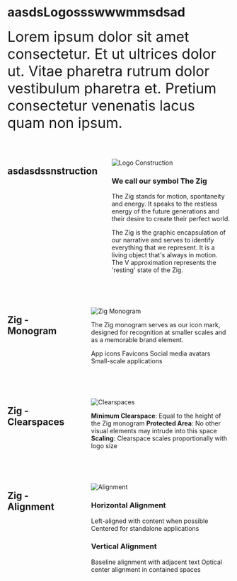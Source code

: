 <div style="display: flex; gap: 2rem;">
<div style="flex: 1; max-width: 800px;">
<h1>
<strong>aasdsLogossswwwmmsdsad</strong>
</h1>
<p>
<span style="font-size: 32px">Lorem ipsum dolor sit amet consectetur. Et ut ultrices dolor ut. Vitae pharetra rutrum dolor vestibulum pharetra et. Pretium consectetur venenatis lacus quam non ipsum.</span>
</p>
<div style="display: flex; gap: 2rem; margin: 3rem 0;">
<div style="flex: 1;">
<h2>
<strong>asdasdssnstruction</strong>
</h2>
</div>
<div style="flex: 2;">
<p>
<img src="/images/logo-construction.png" alt="Logo Construction">
</p>
<h3>
<strong>We call our symbol The Zig</strong>
</h3>
<p>
The Zig stands for motion, spontaneity and energy. It speaks to the restless energy of the future generations and their desire to create their perfect world.
</p>
<p>
The Zig is the graphic encapsulation of our narrative and serves to identify everything that we represent. It is a living object that's always in motion. The V approximation represents the 'resting' state of the Zig.
</p>
</div>
</div>
<div style="display: flex; gap: 2rem; margin: 3rem 0;">
<div style="flex: 1;">
<h2>
<strong>Zig - Monogram</strong>
</h2>
</div>
<div style="flex: 2;">
<p>
<img src="/images/zig-monogram.png" alt="Zig Monogram">
</p>
<p>
The Zig monogram serves as our icon mark, designed for recognition at smaller scales and as a memorable brand element.
</p>
<p>
App icons Favicons Social media avatars Small-scale applications
</p>
</div>
</div>
<div style="display: flex; gap: 2rem; margin: 3rem 0;">
<div style="flex: 1;">
<h2>
<strong>Zig - Clearspaces</strong>
</h2>
</div>
<div style="flex: 2;">
<p>
<img src="/images/zig-clearspaces.png" alt="Clearspaces">
</p>
<p>
<strong>Minimum Clearspace</strong>: Equal to the height of the Zig monogram <strong>Protected Area</strong>: No other visual elements may intrude into this space <strong>Scaling</strong>: Clearspace scales proportionally with logo size
</p>
</div>
</div>
<div style="display: flex; gap: 2rem; margin: 3rem 0;">
<div style="flex: 1;">
<h2>
<strong>Zig - Alignment</strong>
</h2>
</div>
<div style="flex: 2;">
<p>
<img src="/images/zig-alignment.png" alt="Alignment">
</p>
<h3>
<strong>Horizontal Alignment</strong>
</h3>
<p>
Left-aligned with content when possible Centered for standalone applications
</p>
<h3>
<strong>Vertical Alignment</strong>
</h3>
<p>
Baseline alignment with adjacent text Optical center alignment in contained spaces
</p>
</div>
</div>
</div>
</div>